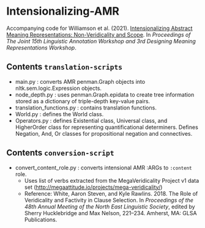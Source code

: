 # Intensionalizing-AMR

Accompanying code for Williamson et al. (2021). [Intensionalizing Abstract Meaning Representations: Non-Veridicality and Scope](https://aclanthology.org/2021.law-1.17/). In _Proceedings of The Joint 15th Linguistic Annotation Workshop and 3rd Designing Meaning Representations Workshop_.

## Contents `translation-scripts`

- main.py : converts AMR penman.Graph objects into nltk.sem.logic.Expression objects.
- node_depth.py : uses penman.Graph.epidata to create tree information stored as a dictionary of triple-depth key-value pairs.
- translation_functions.py : contains translation functions.
- World.py : defines the World class.
- Operators.py : defines Existential class, Universal class, and HigherOrder class for representing quantificational determiners. Defines Negation, And, Or classes for propositional negation and connectives.

## Contents `conversion-script`
- convert_content_role.py : converts intensional AMR :ARGs to `:content` role.
     - Uses list of verbs extracted from the MegaVeridicality Project v1 data set (http://megaattitude.io/projects/mega-veridicality/)
     - Reference: White, Aaron Steven, and Kyle Rawlins. 2018. The Role of Veridicality and Factivity in Clause Selection. In _Proceedings of the 48th Annual Meeting of the North East Linguistic Society_, edited by Sherry Hucklebridge and Max Nelson, 221–234. Amherst, MA: GLSA Publications.


